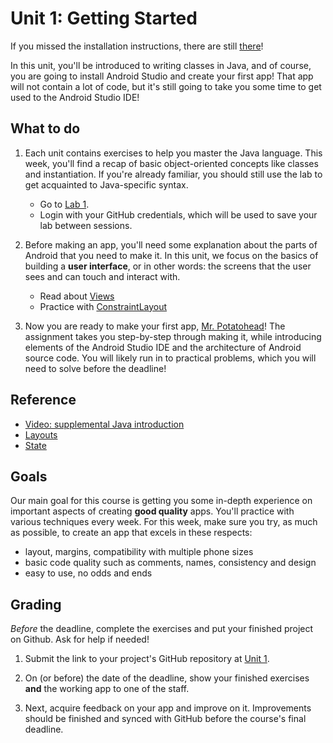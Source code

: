 # Unit 1: Getting Started

If you missed the installation instructions, there are still [there](/installation/android)!

In this unit, you'll be introduced to writing classes in Java, and of course, you are going to install Android Studio and create your first app! That app will not contain a lot of code, but it's still going to take you some time to get used to the Android Studio IDE!


## What to do

1. Each unit contains exercises to help you master the Java language. This week, you'll find a recap of basic object-oriented concepts like classes and instantiation. If you're already familiar, you should still use the lab to get acquainted to Java-specific syntax.

    - Go to [Lab 1](https://lab.cs50.io/Vluuks/AndroidPractice/labified/Week1/Lab/).
    - Login with your GitHub credentials, which will be used to save your lab between sessions.


2. Before making an app, you'll need some explanation about the parts of Android that you need to make it. In this unit, we focus on the basics of building a **user interface**, or in other words: the screens that the user sees and can touch and interact with.

    - Read about [Views](/android-reference/views)
    - Practice with  [ConstraintLayout](https://codelabs.developers.google.com/codelabs/constraint-layout/index.html)

3. Now you are ready to make your first app, [Mr. Potatohead](/guided/mr-potatohead)! The assignment takes you step-by-step through making it, while introducing elements of the Android Studio IDE and the architecture of Android source code. You will likely run in to practical problems, which you will need to solve before the deadline!


## Reference

- [Video: supplemental Java introduction](https://www.youtube.com/watch?v=UaxRRO9175A)
- [Layouts](/android-reference/layouts)
- [State](/android-reference/state)


## Goals

Our main goal for this course is getting you some in-depth experience on important aspects of creating **good quality** apps. You'll practice with various techniques every week. For this week, make sure you try, as much as possible, to create an app that excels in these respects:

- layout, margins, compatibility with multiple phone sizes
- basic code quality such as comments, names, consistency and design
- easy to use, no odds and ends


## Grading

*Before* the deadline, complete the exercises and put your finished project on Github. Ask for help if needed!

1. Submit the link to your project's GitHub repository at [Unit 1](/submit/unit-1).

2. On (or before) the date of the deadline, show your finished exercises **and** the working app to one of the staff.

3. Next, acquire feedback on your app and improve on it. Improvements should be finished and synced with GitHub before the course's final deadline.
